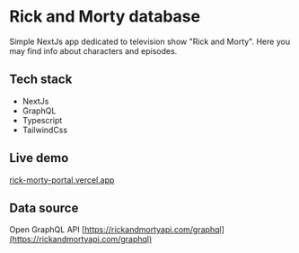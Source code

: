 # Rick and Morty database
Simple NextJs app dedicated to television show "Rick and Morty". Here you may find info about characters and episodes.

## Tech stack
- NextJs
- GraphQL
- Typescript
- TailwindCss

## Live demo
[rick-morty-portal.vercel.app](rick-morty-portal.vercel.app)

## Data source
Open GraphQL API [https://rickandmortyapi.com/graphql](https://rickandmortyapi.com/graphql)